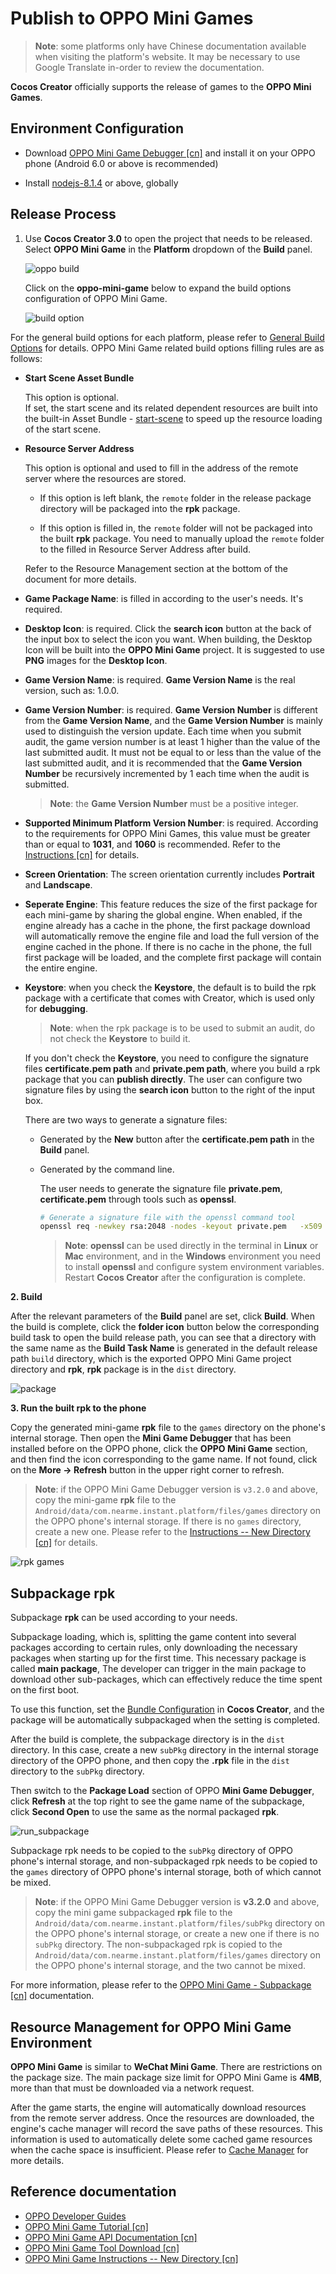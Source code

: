 # Publish to OPPO Mini Games

> **Note**: some platforms only have Chinese documentation available when visiting the platform's website. It may be necessary to use Google Translate in-order to review the documentation.

__Cocos Creator__ officially supports the release of games to the **OPPO Mini Games**.

## Environment Configuration

- Download [OPPO Mini Game Debugger [cn]](https://cdofs.oppomobile.com/cdo-activity/static/201810/26/quickgame/documentation/#/games/use?id=_2-%e5%ae%89%e8%a3%85-runtimeapk-%e5%8c%85%e5%88%b0-oppo-%e6%89%8b%e6%9c%ba%e4%b8%8a) and install it on your OPPO phone (Android 6.0 or above is recommended)

- Install [nodejs-8.1.4](https://nodejs.org/en/download/) or above, globally

## Release Process

1. Use **Cocos Creator 3.0** to open the project that needs to be released. Select **OPPO Mini Game** in the **Platform** dropdown of the **Build** panel.

    ![oppo build](./publish-oppo-mini-games/oppo-build.png)

    Click on the **oppo-mini-game** below to expand the build options configuration of OPPO Mini Game.

    ![build option](./publish-oppo-mini-games/build-option.png)

For the general build options for each platform, please refer to [General Build Options](build-options.md) for details. OPPO Mini Game related build options filling rules are as follows:

- **Start Scene Asset Bundle**

  This option is optional.<br>
  If set, the start scene and its related dependent resources are built into the built-in Asset Bundle - [start-scene](../../asset/bundle.md#the-built-in-asset-bundle) to speed up the resource loading of the start scene.

- **Resource Server Address**

  This option is optional and used to fill in the address of the remote server where the resources are stored.

  - If this option is left blank, the `remote` folder in the release package directory will be packaged into the **rpk** package.

  - If this option is filled in, the `remote` folder will not be packaged into the built **rpk** package. You need to manually upload the `remote` folder to the filled in Resource Server Address after build.

  Refer to the Resource Management section at the bottom of the document for more details.

- **Game Package Name**: is filled in according to the user's needs. It's required.

- **Desktop Icon**: is required. Click the **search icon** button at the back of the input box to select the icon you want. When building, the Desktop Icon will be built into the **OPPO Mini Game** project. It is suggested to use **PNG** images for the **Desktop Icon**.

- **Game Version Name**: is required. **Game Version Name** is the real version, such as: 1.0.0.

- **Game Version Number**: is required. **Game Version Number** is different from the **Game Version Name**, and the **Game Version Number** is mainly used to distinguish the version update. Each time when you submit audit, the game version number is at least 1 higher than the value of the last submitted audit. It must not be equal to or less than the value of the last submitted audit, and it is recommended that the **Game Version Number** be recursively incremented by 1 each time when the audit is submitted.

  > **Note**: the **Game Version Number** must be a positive integer.

- **Supported Minimum Platform Version Number**: is required. According to the requirements for OPPO Mini Games, this value must be greater than or equal to **1031**, and **1060** is recommended. Refer to the [Instructions [cn]](https://cdofs.oppomobile.com/cdo-activity/static/201810/26/quickgame/documentation/#/games/use) for details.

- **Screen Orientation**: The screen orientation currently includes **Portrait** and **Landscape**.

- **Seperate Engine**: This feature reduces the size of the first package for each mini-game by sharing the global engine. When enabled, if the engine already has a cache in the phone, the first package download will automatically remove the engine file and load the full version of the engine cached in the phone. If there is no cache in the phone, the full first package will be loaded, and the complete first package will contain the entire engine.

- **Keystore**: when you check the **Keystore**, the default is to build the rpk package with a certificate that comes with Creator, which is used only for **debugging**.

  > **Note**: when the rpk package is to be used to submit an audit, do not check the **Keystore** to build it.

  If you don't check the **Keystore**, you need to configure the signature files **certificate.pem path** and **private.pem path**, where you build a rpk package that you can **publish directly**. The user can configure two signature files by using the **search icon** button to the right of the input box.

  There are two ways to generate a signature files:

  - Generated by the **New** button after the **certificate.pem path** in the **Build** panel.

  - Generated by the command line.

      The user needs to generate the signature file **private.pem**, **certificate.pem** through tools such as **openssl**.

      ```bash
      # Generate a signature file with the openssl command tool
      openssl req -newkey rsa:2048 -nodes -keyout private.pem   -x509 -days 3650 -out certificate.pem
      ```

      > **Note**: **openssl** can be used directly in the terminal in **Linux** or **Mac** environment, and in the **Windows** environment you need to install **openssl** and configure system environment variables. Restart **Cocos Creator** after the configuration is complete.

**2. Build**

After the relevant parameters of the **Build** panel are set, click **Build**. When the build is complete, click the **folder icon** button below the corresponding build task to open the build release path, you can see that a directory with the same name as the **Build Task Name** is generated in the default release path `build` directory, which is the exported OPPO Mini Game project directory and **rpk**, **rpk** package is in the `dist` directory.

![package](./publish-oppo-mini-games/package.png)

**3. Run the built rpk to the phone**

Copy the generated mini-game **rpk** file to the `games` directory on the phone's internal storage. Then open the **Mini Game Debugger** that has been installed before on the OPPO phone, click the **OPPO Mini Game** section, and then find the icon corresponding to the game name. If not found, click on the **More -> Refresh** button in the upper right corner to refresh.

  > **Note**: if the OPPO Mini Game Debugger version is `v3.2.0` and above, copy the mini-game **rpk** file to the `Android/data/com.nearme.instant.platform/files/games` directory on the OPPO phone's internal storage. If there is no `games` directory, create a new one. Please refer to the [Instructions -- New Directory [cn]](https://cdofs.oppomobile.com/cdo-activity/static/201810/26/quickgame/documentation/#/games/use?id=_3-%e6%96%b0%e5%bb%ba%e7%9b%ae%e5%bd%95) for details.

![rpk games](./publish-oppo-mini-games/rpk_games.jpg)

## Subpackage rpk

Subpackage **rpk** can be used according to your needs.

Subpackage loading, which is, splitting the game content into several packages according to certain rules, only downloading the necessary packages when starting up for the first time. This necessary package is called **main package**, The developer can trigger in the main package to download other sub-packages, which can effectively reduce the time spent on the first boot.

To use this function, set the [Bundle Configuration](subpackage.md) in **Cocos Creator**, and the package will be automatically subpackaged when the setting is completed.

After the build is complete, the subpackage directory is in the `dist` directory. In this case, create a new `subPkg` directory in the internal storage directory of the OPPO phone, and then copy the **.rpk** file in the `dist` directory to the `subPkg` directory.

Then switch to the **Package Load** section of OPPO **Mini Game Debugger**, click **Refresh** at the top right to see the game name of the subpackage, click **Second Open** to use the same as the normal packaged **rpk**.

![run_subpackage](./publish-oppo-mini-games/run_subpackage.jpg)

Subpackage rpk needs to be copied to the `subPkg` directory of OPPO phone's internal storage, and non-subpackaged rpk needs to be copied to the `games` directory of OPPO phone's internal storage, both of which cannot be mixed.

> **Note**: if the OPPO Mini Game Debugger version is **v3.2.0** and above, copy the mini game subpackaged **rpk** file to the `Android/data/com.nearme.instant.platform/files/subPkg` directory on the OPPO phone's internal storage, or create a new one if there is no `subPkg` directory. The non-subpackaged rpk is copied to the `Android/data/com.nearme.instant.platform/files/games` directory on the OPPO phone's internal storage, and the two cannot be mixed.

For more information, please refer to the [OPPO Mini Game - Subpackage [cn]](https://activity-cdo.heytapimage.com/cdo-activity/static/201810/26/quickgame/documentation/#/subpackage/subpackage) documentation.

## Resource Management for OPPO Mini Game Environment

**OPPO Mini Game** is similar to **WeChat Mini Game**. There are restrictions on the package size. The main package size limit for OPPO Mini Game is **4MB**, more than that must be downloaded via a network request.

After the game starts, the engine will automatically download resources from the remote server address. Once the resources are downloaded, the engine's cache manager will record the save paths of these resources. This information is used to automatically delete some cached game resources when the cache space is insufficient. Please refer to [Cache Manager](../../asset/cache-manager.md) for more details.

## Reference documentation

- [OPPO Developer Guides](https://developers.oppomobile.com/wiki/doc/index#id=88)
- [OPPO Mini Game Tutorial [cn]](https://activity-cdo.heytapimage.com/cdo-activity/static/201810/26/quickgame/documentation/#/games/quickgame)
- [OPPO Mini Game API Documentation [cn]](https://activity-cdo.heytapimage.com/cdo-activity/static/201810/26/quickgame/documentation/#/feature/account)
- [OPPO Mini Game Tool Download [cn]](https://activity-cdo.heytapimage.com/cdo-activity/static/201810/26/quickgame/documentation/#/games/use)
- [OPPO Mini Game Instructions -- New Directory [cn]](https://activity-cdo.heytapimage.com/cdo-activity/static/201810/26/quickgame/documentation/#/games/use?id=_3-%e6%96%b0%e5%bb%ba%e7%9b%ae%e5%bd%95)
